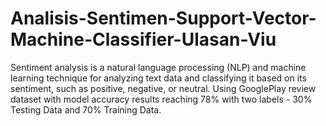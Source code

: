 # Analisis-Sentimen-Support-Vector-Machine-Classifier-Ulasan-Viu
Sentiment analysis is a natural language processing (NLP) and machine learning technique for analyzing text data and classifying it based on its sentiment, such as positive, negative, or neutral. Using GooglePlay review dataset with model accuracy results reaching 78% with two labels - 30% Testing Data and 70% Training Data.
